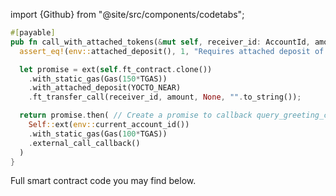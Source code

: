 import {Github} from "@site/src/components/codetabs";

```rust
#[payable]
pub fn call_with_attached_tokens(&mut self, receiver_id: AccountId, amount: U128) -> Promise {
  assert_eq!(env::attached_deposit(), 1, "Requires attached deposit of exactly 1 yoctoNEAR");

  let promise = ext(self.ft_contract.clone())
    .with_static_gas(Gas(150*TGAS))
    .with_attached_deposit(YOCTO_NEAR)
    .ft_transfer_call(receiver_id, amount, None, "".to_string());

  return promise.then( // Create a promise to callback query_greeting_callback
    Self::ext(env::current_account_id())
    .with_static_gas(Gas(100*TGAS))
    .external_call_callback()
  )
}
```

Full smart contract code you may find below.

<Github fname="lib.rs"
  url="https://github.com/garikbesson/interact-with-near-ft-example/blob/main/src/lib.rs"
  start="20" end="27" />